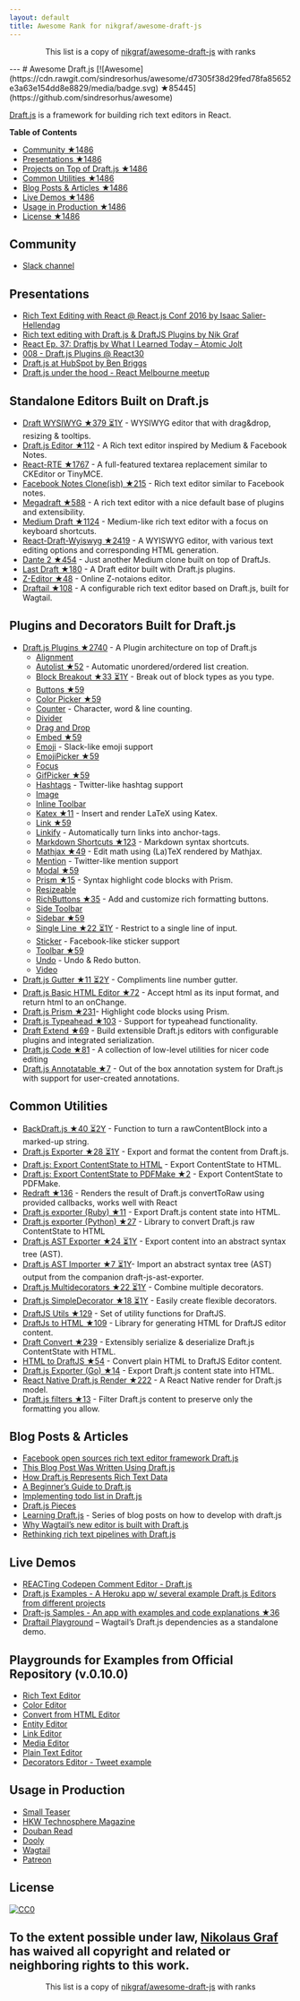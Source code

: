 ```yaml
---
layout: default
title: Awesome Rank for nikgraf/awesome-draft-js
---
```


<p align="center">
	This list is a copy of <a href="https://github.com/nikgraf/awesome-draft-js">nikgraf/awesome-draft-js</a> with ranks
</p>
---
# Awesome Draft.js [![Awesome](https://cdn.rawgit.com/sindresorhus/awesome/d7305f38d29fed78fa85652e3a63e154dd8e8829/media/badge.svg) ★85445](https://github.com/sindresorhus/awesome)

[Draft.js](https://draftjs.org/) is a framework for building rich text editors in React.

**Table of Contents**

- [Community ★1486](https://github.com/nikgraf/awesome-draft-js#community)
- [Presentations ★1486](https://github.com/nikgraf/awesome-draft-js#presentations)
- [Projects on Top of Draft.js ★1486](https://github.com/nikgraf/awesome-draft-js#standalone-editors-built-on-draftjs)
- [Common Utilities ★1486](https://github.com/nikgraf/awesome-draft-js#common-utilities)
- [Blog Posts & Articles ★1486](https://github.com/nikgraf/awesome-draft-js#blog-posts--articles)
- [Live Demos ★1486](https://github.com/nikgraf/awesome-draft-js#live-demos)
- [Usage in Production ★1486](https://github.com/nikgraf/awesome-draft-js#usage-in-production)
- [License ★1486](https://github.com/nikgraf/awesome-draft-js#license)

## Community

* [Slack channel](https://draftjs.herokuapp.com/)

## Presentations
* [Rich Text Editing with React @ React.js Conf 2016 by Isaac Salier-Hellendag ](https://www.youtube.com/watch?v=feUYwoLhE_4)
* [Rich text editing with Draft.js & DraftJS Plugins by Nik Graf](https://www.youtube.com/watch?v=gxNuHZXZMgs)
* [React Ep. 37: Draftjs by What I Learned Today – Atomic Jolt](https://www.youtube.com/watch?v=0k9suXgCtTA)
* [008 - Draft.js Plugins @ React30](https://www.youtube.com/watch?v=w-PqnpMizcQ)
* [Draft.js at HubSpot by Ben Briggs](https://product.hubspot.com/blog/tech-talk-at-night-react-meetup)
* [Draft.js under the hood - React Melbourne meetup](https://www.youtube.com/watch?feature=player_embedded&v=vOZAO3jFSHI)

## Standalone Editors Built on Draft.js

* [Draft WYSIWYG ★379 ⏳1Y](https://github.com/bkniffler/draft-wysiwyg) - WYSIWYG editor that with drag&drop, resizing & tooltips.
* [Draft.js Editor ★112](https://github.com/AlastairTaft/draft-js-editor) - A Rich text editor inspired by Medium & Facebook Notes.
* [React-RTE ★1767](https://github.com/sstur/react-rte) - A full-featured textarea replacement similar to CKEditor or TinyMCE.
* [Facebook Notes Clone(ish) ★215](https://github.com/andrewcoelho/react-text-editor) - Rich text editor similar to Facebook notes.
* [Megadraft ★588](https://github.com/globocom/megadraft) - A rich text editor with a nice default base of plugins and extensibility.
* [Medium Draft ★1124](https://github.com/brijeshb42/medium-draft) - Medium-like rich text editor with a focus on keyboard shortcuts.
* [React-Draft-Wyiswyg ★2419](https://github.com/jpuri/react-draft-wysiwyg) - A WYISWYG editor, with various text editing options and corresponding HTML generation.
* [Dante 2 ★454](https://github.com/michelson/dante2) - Just another Medium clone built on top of DraftJs.
* [Last Draft ★180](https://github.com/vacenz/last-draft) - A Draft editor built with Draft.js plugins.
* [Z-Editor ★48](https://github.com/Z-Editor/Z-Editor) - Online Z-notaions editor.
* [Draftail ★108](https://github.com/springload/draftail) -  A configurable rich text editor based on Draft.js, built for Wagtail.

## Plugins and Decorators Built for Draft.js

* [Draft.js Plugins ★2740](https://github.com/draft-js-plugins/draft-js-plugins) - A Plugin architecture on top of Draft.js
  - [Alignment](https://www.draft-js-plugins.com/plugin/alignment)
  - [Autolist ★52](https://github.com/icelab/draft-js-autolist-plugin) - Automatic unordered/ordered list creation.
  - [Block Breakout ★33 ⏳1Y](https://github.com/icelab/draft-js-block-breakout-plugin) - Break out of block types as you type.
  - [Buttons ★59](https://github.com/vacenz/last-draft-js-plugins)
  - [Color Picker ★59](https://github.com/vacenz/last-draft-js-plugins)
  - [Counter](https://www.draft-js-plugins.com/plugin/counter) - Character, word & line counting.
  - [Divider](https://github.com/simsim0709/draft-js-plugins/tree/master/draft-js-divider-plugin)
  - [Drag and Drop](https://www.draft-js-plugins.com/plugin/drag-n-drop)
  - [Embed ★59](https://github.com/vacenz/last-draft-js-plugins)
  - [Emoji](https://www.draft-js-plugins.com/plugin/emoji) - Slack-like emoji support
  - [EmojiPicker ★59](https://github.com/vacenz/last-draft-js-plugins)
  - [Focus](https://www.draft-js-plugins.com/plugin/focus)
  - [GifPicker ★59](https://github.com/vacenz/last-draft-js-plugins)
  - [Hashtags](https://www.draft-js-plugins.com/plugin/hashtag) - Twitter-like hashtag support
  - [Image](https://www.draft-js-plugins.com/plugin/image)
  - [Inline Toolbar](https://www.draft-js-plugins.com/plugin/inline-toolbar)
  - [Katex ★11](https://github.com/letranloc/draft-js-katex-plugin) - Insert and render LaTeX using Katex.
  - [Link ★59](https://github.com/vacenz/last-draft-js-plugins)
  - [Linkify](https://www.draft-js-plugins.com/plugin/linkify) - Automatically turn links into anchor-tags.
  - [Markdown Shortcuts ★123](https://github.com/ngs/draft-js-markdown-shortcuts-plugin) - Markdown syntax shortcuts.
  - [Mathjax ★49](https://github.com/efloti/draft-js-mathjax-plugin) - Edit math using (La)TeX rendered by Mathjax.
  - [Mention](https://www.draft-js-plugins.com/plugin/mention) - Twitter-like mention support
  - [Modal ★59](https://github.com/vacenz/last-draft-js-plugins)
  - [Prism ★15](https://github.com/withspectrum/draft-js-prism-plugin) - Syntax highlight code blocks with Prism.
  - [Resizeable](https://www.draft-js-plugins.com/plugin/resizeable)
  - [RichButtons ★35](https://github.com/jasonphillips/draft-js-richbuttons-plugin) - Add and customize rich formatting buttons.
  - [Side Toolbar](https://www.draft-js-plugins.com/plugin/side-toolbar)
  - [Sidebar ★59](https://github.com/vacenz/last-draft-js-plugins)
  - [Single Line ★22 ⏳1Y](https://github.com/icelab/draft-js-single-line-plugin) - Restrict to a single line of input.
  - [Sticker](https://www.draft-js-plugins.com/plugin/sticker) - Facebook-like sticker support
  - [Toolbar ★59](https://github.com/vacenz/last-draft-js-plugins)
  - [Undo](https://www.draft-js-plugins.com/plugin/undo) - Undo & Redo button.
  - [Video](https://www.draft-js-plugins.com/plugin/video)
* [Draft.js Gutter ★11 ⏳2Y](https://github.com/seejamescode/draft-js-gutter) - Compliments line number gutter.
* [Draft.js Basic HTML Editor ★72](https://github.com/dburrows/draft-js-basic-html-editor) - Accept html as its input format, and return html to an onChange.
* [Draft.js Prism ★231](https://github.com/SamyPesse/draft-js-prism)- Highlight code blocks using Prism.
* [Draft.js Typeahead ★103](https://github.com/dooly-ai/draft-js-typeahead) - Support for typeahead functionality.
* [Draft Extend ★69](https://github.com/HubSpot/draft-extend) - Build extensible Draft.js editors with configurable plugins and integrated serialization.
* [Draft.js Code ★81](https://github.com/SamyPesse/draft-js-code) - A collection of low-level utilities for nicer code editing
* [Draft.js Annotatable ★7](https://github.com/cltk/annotations) - Out of the box annotation system for Draft.js with support for user-created annotations.  

## Common Utilities

* [BackDraft.js ★40 ⏳2Y](https://github.com/evanc/backdraft-js) - Function to turn a rawContentBlock into a marked-up string.
* [Draft.js Exporter ★28 ⏳1Y](https://github.com/rkpasia/draft-js-exporter) - Export and format the content from Draft.js.
* [Draft.js: Export ContentState to HTML](https://github.com/sstur/draft-js-utils/tree/master/packages/draft-js-export-html) - Export ContentState to HTML.
* [Draft.js: Export ContentState to PDFMake ★2](https://github.com/datagenno/draft-js-export-pdfmake) - Export ContentState to PDFMake.
* [Redraft ★136](https://github.com/lokiuz/redraft) - Renders the result of Draft.js convertToRaw using provided callbacks, works well with React
* [Draft.js exporter (Ruby) ★11](https://github.com/ignitionworks/draftjs_exporter) - Export Draft.js content state into HTML.
* [Draft.js exporter (Python) ★27](https://github.com/springload/draftjs_exporter) - Library to convert Draft.js raw ContentState to HTML
* [Draft.js AST Exporter ★24 ⏳1Y](https://github.com/icelab/draft-js-ast-exporter) - Export content into an abstract syntax tree (AST).
* [Draft.js AST Importer ★7 ⏳1Y](https://github.com/icelab/draft-js-ast-importer)- Import an abstract syntax tree (AST) output from the companion draft-js-ast-exporter.
* [Draft.js Multidecorators ★22 ⏳1Y](https://github.com/SamyPesse/draft-js-multidecorators) - Combine multiple decorators.
* [Draft.js SimpleDecorator ★18 ⏳1Y](https://github.com/Soreine/draft-js-simpledecorator) - Easily create flexible decorators.
* [DraftJS Utils ★129](https://github.com/jpuri/draftjs-utils) - Set of utility functions for DraftJS.
* [DraftJs to HTML ★109](https://github.com/jpuri/draftjs-to-html) - Library for generating HTML for DraftJS editor content.
* [Draft Convert ★239](https://github.com/HubSpot/draft-convert) - Extensibly serialize & deserialize Draft.js ContentState with HTML.
* [HTML to DraftJS ★54](https://github.com/jpuri/html-to-draftjs) - Convert plain HTML to DraftJS Editor content.
* [Draft.js Exporter (Go) ★14](https://github.com/ejilay/draftjs) - Export Draft.js content state into HTML.
* [React Native Draft.js Render ★222](https://github.com/globocom/react-native-draftjs-render) - A React Native render for Draft.js model.
* [Draft.js filters ★13](https://github.com/thibaudcolas/draftjs-filters) - Filter Draft.js content to preserve only the formatting you allow.

## Blog Posts & Articles

* [Facebook open sources rich text editor framework Draft.js](https://code.facebook.com/posts/1684092755205505/facebook-open-sources-rich-text-editor-framework-draft-js/)
* [This Blog Post Was Written Using Draft.js](https://dev.to/ben/this-blog-post-was-written-using-draftjs)
* [How Draft.js Represents Rich Text Data](https://medium.com/@rajaraodv/how-draft-js-represents-rich-text-data-eeabb5f25cf2#.7gd8psdvi)
* [A Beginner’s Guide to Draft.js](https://medium.com/@adrianli/a-beginner-s-guide-to-draft-js-d1823f58d8cc#.uufeulpl5)
* [Implementing todo list in Draft.js](http://bitwiser.in/2016/08/31/implementing-todo-list-in-draft-js.html)
* [Draft.js Pieces](https://cannibalcoder.com/2016/12/02/draft-js-pieces/)
* [Learning Draft.js](https://reactrocket.com/series/learning-draft-js/) - Series of blog posts on how to develop with draft.js
* [Why Wagtail’s new editor is built with Draft.js](https://wagtail.io/blog/why-wagtail-new-editor-is-built-with-draft-js/)
* [Rethinking rich text pipelines with Draft.js](https://wagtail.io/blog/rethinking-rich-text-pipelines-with-draft-js/)

## Live Demos

* [REACTing Codepen Comment Editor - Draft.js](https://codepen.io/rkpasia/full/jqbrpq)
* [Draft.js Examples - A Heroku app w/ several example Draft.js Editors from different projects](http://draftjs-examples.herokuapp.com/)
* [Draft-js Samples - An app with examples and code explanations ★36](https://github.com/Mair/react-meetup-draftjs)
* [Draftail Playground](https://draftail-playground.herokuapp.com/) – Wagtail’s Draft.js dependencies as a standalone demo.

## Playgrounds for Examples from Official Repository (v.0.10.0)
* [Rich Text Editor](https://codepen.io/Kiwka/pen/YNYvyG)
* [Color Editor](https://codepen.io/Kiwka/pen/oBpVve)
* [Convert from HTML Editor](https://codepen.io/Kiwka/pen/YNYgWa)
* [Entity Editor](https://codepen.io/Kiwka/pen/wgpOoZ)
* [Link Editor](https://codepen.io/Kiwka/pen/ZLvPeO)
* [Media Editor](https://codepen.io/Kiwka/pen/rjpRzj)
* [Plain Text Editor](https://codepen.io/Kiwka/pen/jyYJzb)
* [Decorators Editor - Tweet example](https://codepen.io/Kiwka/pen/KaZERV)

## Usage in Production
* [Small Teaser](https://www.smallteaser.com/login?targetUrl=%2Farticles%2Fwrite)
* [HKW Technosphere Magazine](https://technosphere-magazine.hkw.de/)
* [Douban Read](https://read.douban.com/editor_ng)
* [Dooly](https://www.dooly.ai)
* [Wagtail](https://wagtail.io/)
* [Patreon](https://www.patreon.com/)

## License

[![CC0](http://mirrors.creativecommons.org/presskit/buttons/88x31/svg/cc-zero.svg)](https://creativecommons.org/publicdomain/zero/1.0/)

To the extent possible under law, [Nikolaus Graf](https://github.com/nikgraf/) has waived all copyright and related or neighboring rights to this work.
---
<p align="center">
	This list is a copy of <a href="https://github.com/nikgraf/awesome-draft-js">nikgraf/awesome-draft-js</a> with ranks
</p>
